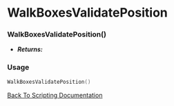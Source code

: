 # WalkBoxesValidatePosition

### WalkBoxesValidatePosition()
- ***Returns:*** 

### Usage

```Lua
WalkBoxesValidatePosition()
```


[Back To Scripting Documentation](../README.md)
